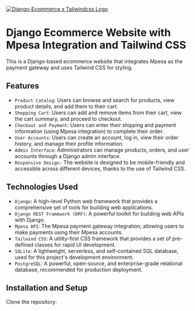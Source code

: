 [![Django-Ecommerce x Tailwindcss Logo](https://static.codingforentrepreneurs.com/media/courses/django-x-tailwindcss/fe3c3349-45a1-4e18-a60c-9b70c6565de5.jpg)](https://www.codingforentrepreneurs.com/courses/django-x-tailwindcss/)

# Django Ecommerce Website with Mpesa Integration and Tailwind CSS

This is a Django-based ecommerce website that integrates Mpesa as the payment gateway and uses Tailwind CSS for styling.

## Features

- `Product Catalog`: Users can browse and search for products, view product details, and add them to their cart.
- `Shopping Cart`: Users can add and remove items from their cart, view the cart summary, and proceed to checkout.
- `Checkout and Payment`: Users can enter their shipping and payment information (using Mpesa integration) to complete their order.
- `User Accounts`: Users can create an account, log in, view their order history, and manage their profile information.
- `Admin Interface`: Administrators can manage products, orders, and user accounts through a Django admin interface.
- `Responsive Design:` The website is designed to be mobile-friendly and accessible across different devices, thanks to the use of Tailwind CSS.

## Technologies Used

- `Django`:  A high-level Python web framework that provides a comprehensive set of tools for building web applications.
- `Django REST Framework (DRF)`: A powerful toolkit for building web APIs with Django.
- `Mpesa API`: The Mpesa payment gateway integration, allowing users to make payments using their Mpesa accounts.
- `Tailwind CSS`: A utility-first CSS framework that provides a set of pre-defined classes for rapid UI development.
- `SQLite`: A lightweight, serverless, and self-contained SQL database, used for this project's development environment.
- `PostgreSQL`: A powerful, open-source, and enterprise-grade relational database, recommended for production deployment.

## Installation and Setup

Clone the repository:


